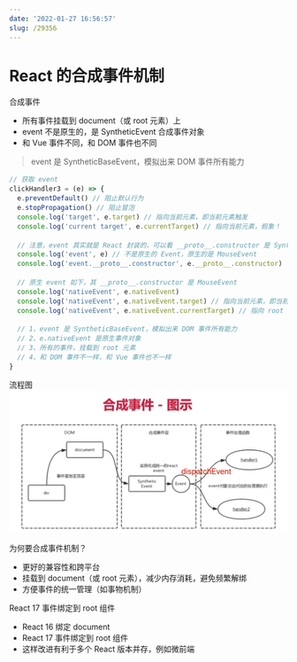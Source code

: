 ```yaml
---
date: '2022-01-27 16:56:57'
slug: /29356
---
```


# React 的合成事件机制

合成事件

- 所有事件挂载到 document（或 root 元素）上
- event 不是原生的，是 SyntheticEvent 合成事件对象
- 和 Vue 事件不同，和 DOM 事件也不同

> event 是 SyntheticBaseEvent，模拟出来 DOM 事件所有能力

```js
// 获取 event
clickHandler3 = (e) => {
  e.preventDefault() // 阻止默认行为
  e.stopPropagation() // 阻止冒泡
  console.log('target', e.target) // 指向当前元素，即当前元素触发
  console.log('current target', e.currentTarget) // 指向当前元素，假象！

  // 注意，event 其实就是 React 封装的，可以看 __proto__.constructor 是 SyntheticBaseEvent 组合事件
  console.log('event', e) // 不是原生的 Event，原生的是 MouseEvent
  console.log('event.__proto__.constructor', e.__proto__.constructor)

  // 原生 event 如下，其 __proto__.constructor 是 MouseEvent
  console.log('nativeEvent', e.nativeEvent)
  console.log('nativeEvent', e.nativeEvent.target) // 指向当前元素，即当前元素触发
  console.log('nativeEvent', e.nativeEvent.currentTarget) // 指向 root 元素

  // 1、event 是 SyntheticBaseEvent，模拟出来 DOM 事件所有能力
  // 2、e.nativeEvent 是原生事件对象
  // 3、所有的事件，挂载到 root 元素
  // 4、和 DOM 事件不一样，和 Vue 事件也不一样
}
```

流程图
![react](./images/react-20220127170423.webp)


为何要合成事件机制？

- 更好的兼容性和跨平台
- 挂载到 document（或 root 元素），减少内存消耗，避免频繁解绑
- 方便事件的统一管理（如事物机制）


React 17 事件绑定到 root 组件

- React 16 绑定 document
- React 17 事件绑定到 root 组件
- 这样改进有利于多个 React 版本并存，例如微前端
